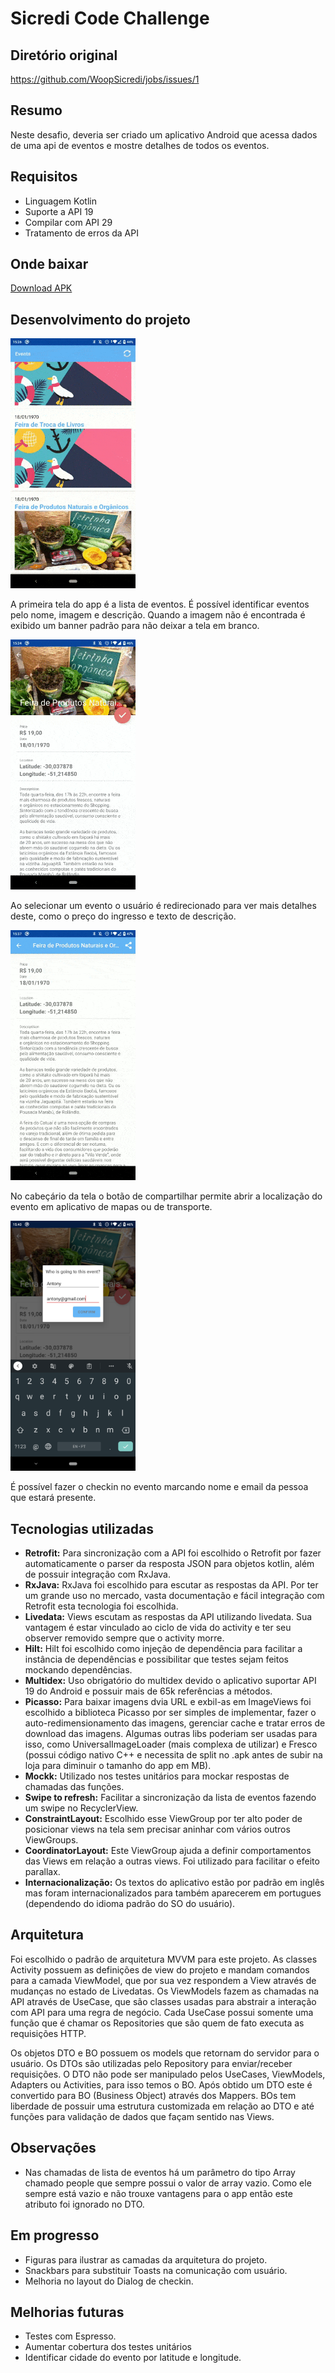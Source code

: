 # Sicredi Code Challenge

## Diretório original

https://github.com/WoopSicredi/jobs/issues/1

## Resumo

Neste desafio, deveria ser criado um aplicativo Android que acessa dados de uma api de eventos e mostre detalhes de todos os eventos.

## Requisitos

- Linguagem Kotlin
- Suporte a API 19
- Compilar com API 29
- Tratamento de erros da API

## Onde baixar

[Download APK](https://github.com/Leo-Neves/EventsAgenda/releases/tag/v1.0)

## Desenvolvimento do projeto

<img src="img/home.gif" width="200">

A primeira tela do app é a lista de eventos. É possível identificar eventos pelo nome, imagem e descrição. Quando a imagem não é encontrada é exibido um banner padrão para não deixar a tela em branco.

<img src="img/parallax.gif" width="200">

Ao selecionar um evento o usuário é redirecionado para ver mais detalhes deste, como o preço do ingresso e texto de descrição.

<img src="img/share.gif" width="200">

 No cabeçário da tela o botão de compartilhar permite abrir a localização do evento em aplicativo de mapas ou de transporte.

 <img src="img/checkin.png" width="200">

 É possível fazer o checkin no evento marcando nome e email da pessoa que estará presente.

## Tecnologias utilizadas

- **Retrofit:** Para sincronização com a API foi escolhido o Retrofit por fazer automaticamente o parser da resposta JSON para objetos kotlin, além de possuir integração com RxJava.
- **RxJava:** RxJava foi escolhido para escutar as respostas da API. Por ter um grande uso no mercado, vasta documentação e fácil integração com Retrofit esta tecnologia foi escolhida.
- **Livedata:** Views escutam as respostas da API utilizando livedata. Sua vantagem é estar vinculado ao ciclo de vida do activity e ter seu observer removido sempre que o activity morre.
- **Hilt:** Hilt foi escolhido como injeção de dependência para facilitar a instância de dependências e possibilitar que testes sejam feitos mockando dependências.
- **Multidex:** Uso obrigatório do multidex devido o aplicativo suportar API 19 do Android e possuir mais de 65k referências a métodos.
- **Picasso:** Para baixar imagens dvia URL e exbil-as em ImageViews foi escolhido a biblioteca Picasso por ser simples de implementar, fazer o auto-redimensionamento das imagens, gerenciar cache e tratar erros de download das imagens. Algumas outras libs poderiam ser usadas para isso, como UniversalImageLoader (mais complexa de utilizar) e Fresco (possui código nativo C++ e necessita de split no .apk antes de subir na loja para diminuir o tamanho do app em MB).
- **Mockk:** Utilizado nos testes unitários para mockar respostas de chamadas das funções.
- **Swipe to refresh:** Facilitar a sincronização da lista de eventos fazendo um swipe no RecyclerView.
- **ConstraintLayout:** Escolhido esse ViewGroup por ter alto poder de posicionar views na tela sem precisar aninhar com vários outros ViewGroups.
- **CoordinatorLayout:** Este ViewGroup ajuda a definir comportamentos das Views em relação a outras views. Foi utilizado para facilitar o efeito parallax.
- **Internacionalização:** Os textos do aplicativo estão por padrão em inglês mas foram internacionalizados para também aparecerem em portugues (dependendo do idioma padrão do SO do usuário).

## Arquitetura
  Foi escolhido o padrão de arquitetura MVVM para este projeto. As classes Activity possuem as definições de view do projeto e mandam comandos para a camada ViewModel, que por sua vez respondem a View através de mudanças no estado de Livedatas. Os ViewModels fazem as chamadas na API através de UseCase, que são classes usadas para abstrair a interação com API para uma regra de negócio. Cada UseCase possui somente uma função que é chamar os Repositories que são quem de fato executa as requisições HTTP.

  Os objetos DTO e BO possuem os models que retornam do servidor para o usuário. Os DTOs são utilizadas pelo Repository para enviar/receber requisições. O DTO não pode ser manipulado pelos UseCases, ViewModels, Adapters ou Activities, para isso temos o BO. Após obtido um DTO este é convertido para BO (Business Object) através dos Mappers. BOs tem liberdade de possuir uma estrutura customizada em relação ao DTO e até funções para validação de dados que façam sentido nas Views.

## Observações
 - Nas chamadas de lista de eventos há um parâmetro do tipo Array chamado people que sempre possui o valor de array vazio. Como ele sempre está vazio e não trouxe vantagens para o app então este atributo foi ignorado no DTO.

## Em progresso
- Figuras para ilustrar as camadas da arquitetura do projeto.
- Snackbars para substituir Toasts na comunicação com usuário.
- Melhoria no layout do Dialog de checkin.

## Melhorias futuras
- Testes com Espresso.
- Aumentar cobertura dos testes unitários
- Identificar cidade do evento por latitude e longitude.

